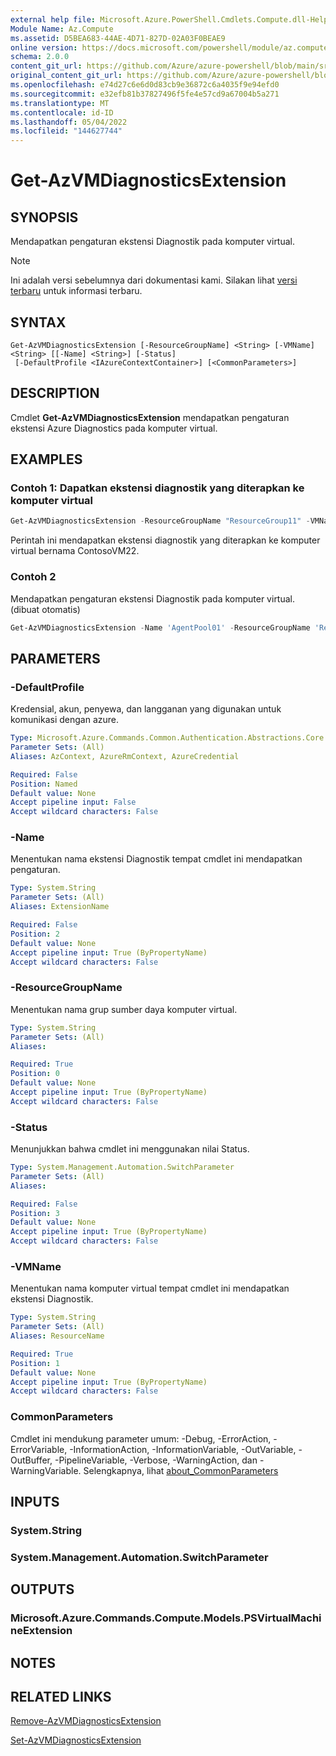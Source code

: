 ```yaml
---
external help file: Microsoft.Azure.PowerShell.Cmdlets.Compute.dll-Help.xml
Module Name: Az.Compute
ms.assetid: D5BEA683-44AE-4D71-827D-02A03F0BEAE9
online version: https://docs.microsoft.com/powershell/module/az.compute/get-azvmdiagnosticsextension
schema: 2.0.0
content_git_url: https://github.com/Azure/azure-powershell/blob/main/src/Compute/Compute/help/Get-AzVMDiagnosticsExtension.md
original_content_git_url: https://github.com/Azure/azure-powershell/blob/main/src/Compute/Compute/help/Get-AzVMDiagnosticsExtension.md
ms.openlocfilehash: e74d27c6e6d0d83cb9e36872c6a4035f9e94efd0
ms.sourcegitcommit: e32efb81b37827496f5fe4e57cd9a67004b5a271
ms.translationtype: MT
ms.contentlocale: id-ID
ms.lasthandoff: 05/04/2022
ms.locfileid: "144627744"
---
```

# Get-AzVMDiagnosticsExtension

## SYNOPSIS
Mendapatkan pengaturan ekstensi Diagnostik pada komputer virtual.

> [!NOTE]
>Ini adalah versi sebelumnya dari dokumentasi kami. Silakan lihat [versi terbaru](/powershell/module/az.compute/get-azvmdiagnosticsextension) untuk informasi terbaru.

## SYNTAX

```
Get-AzVMDiagnosticsExtension [-ResourceGroupName] <String> [-VMName] <String> [[-Name] <String>] [-Status]
 [-DefaultProfile <IAzureContextContainer>] [<CommonParameters>]
```

## DESCRIPTION
Cmdlet **Get-AzVMDiagnosticsExtension** mendapatkan pengaturan ekstensi Azure Diagnostics pada komputer virtual.

## EXAMPLES

### Contoh 1: Dapatkan ekstensi diagnostik yang diterapkan ke komputer virtual
```powershell
Get-AzVMDiagnosticsExtension -ResourceGroupName "ResourceGroup11" -VMName "ContosoVM22"
```

Perintah ini mendapatkan ekstensi diagnostik yang diterapkan ke komputer virtual bernama ContosoVM22.

### Contoh 2

Mendapatkan pengaturan ekstensi Diagnostik pada komputer virtual. (dibuat otomatis)

```powershell <!-- Aladdin Generated Example --> 
Get-AzVMDiagnosticsExtension -Name 'AgentPool01' -ResourceGroupName 'ResourceGroup11' -Status -VMName 'ContosoVM22'
```

## PARAMETERS

### -DefaultProfile
Kredensial, akun, penyewa, dan langganan yang digunakan untuk komunikasi dengan azure.

```yaml
Type: Microsoft.Azure.Commands.Common.Authentication.Abstractions.Core.IAzureContextContainer
Parameter Sets: (All)
Aliases: AzContext, AzureRmContext, AzureCredential

Required: False
Position: Named
Default value: None
Accept pipeline input: False
Accept wildcard characters: False
```

### -Name
Menentukan nama ekstensi Diagnostik tempat cmdlet ini mendapatkan pengaturan.

```yaml
Type: System.String
Parameter Sets: (All)
Aliases: ExtensionName

Required: False
Position: 2
Default value: None
Accept pipeline input: True (ByPropertyName)
Accept wildcard characters: False
```

### -ResourceGroupName
Menentukan nama grup sumber daya komputer virtual.

```yaml
Type: System.String
Parameter Sets: (All)
Aliases:

Required: True
Position: 0
Default value: None
Accept pipeline input: True (ByPropertyName)
Accept wildcard characters: False
```

### -Status
Menunjukkan bahwa cmdlet ini menggunakan nilai Status.

```yaml
Type: System.Management.Automation.SwitchParameter
Parameter Sets: (All)
Aliases:

Required: False
Position: 3
Default value: None
Accept pipeline input: True (ByPropertyName)
Accept wildcard characters: False
```

### -VMName
Menentukan nama komputer virtual tempat cmdlet ini mendapatkan ekstensi Diagnostik.

```yaml
Type: System.String
Parameter Sets: (All)
Aliases: ResourceName

Required: True
Position: 1
Default value: None
Accept pipeline input: True (ByPropertyName)
Accept wildcard characters: False
```

### CommonParameters
Cmdlet ini mendukung parameter umum: -Debug, -ErrorAction, -ErrorVariable, -InformationAction, -InformationVariable, -OutVariable, -OutBuffer, -PipelineVariable, -Verbose, -WarningAction, dan -WarningVariable. Selengkapnya, lihat [about_CommonParameters](http://go.microsoft.com/fwlink/?LinkID=113216)

## INPUTS

### System.String

### System.Management.Automation.SwitchParameter

## OUTPUTS

### Microsoft.Azure.Commands.Compute.Models.PSVirtualMachineExtension

## NOTES

## RELATED LINKS

[Remove-AzVMDiagnosticsExtension](./Remove-AzVMDiagnosticsExtension.md)

[Set-AzVMDiagnosticsExtension](./Set-AzVMDiagnosticsExtension.md)


